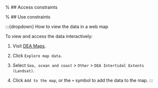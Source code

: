 % ## Access constraints

% ## Use constraints

:::{dropdown} How to view the data in a web map

To view and access the data interactively:

1) Visit [DEA Maps](https://maps.dea.ga.gov.au).

2) Click `Explore map data`.

3) Select `Sea, ocean and coast` > `Other` > `DEA Intertidal Extents (Landsat)`. 

5) Click `Add to the map`, or the `+` symbol to add the data to the map.
:::
